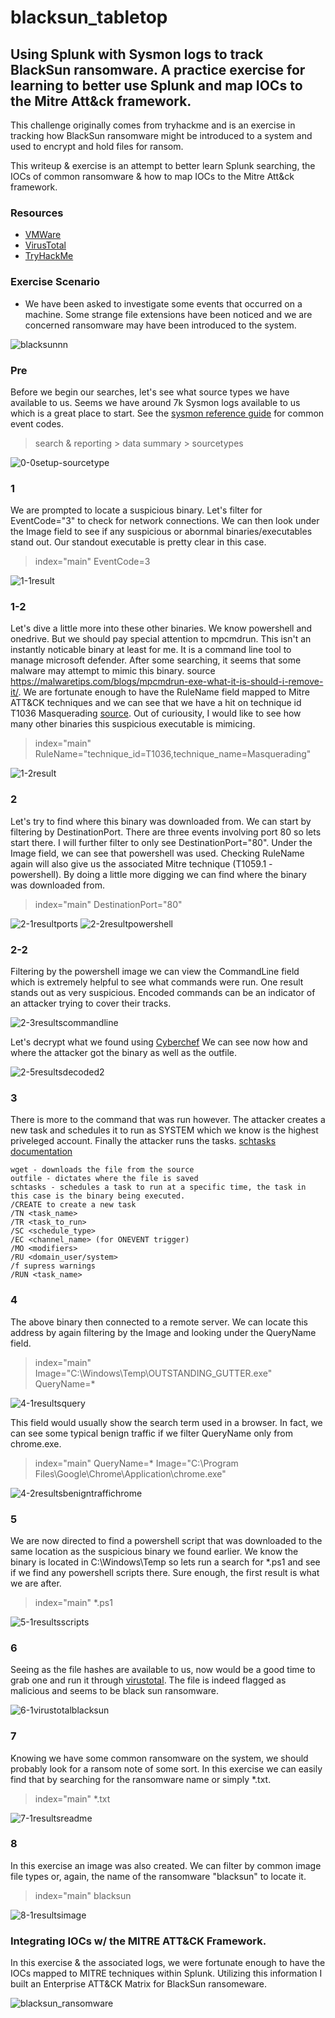 # blacksun_tabletop
## Using Splunk with Sysmon logs to track BlackSun ransomware. A practice exercise for learning to better use Splunk and map IOCs to the Mitre Att&ck framework.

This challenge originally comes from tryhackme and is an exercise in tracking how BlackSun ransomware might be introduced to a system and used to encrypt and hold files for ransom.

This writeup & exercise is an attempt to better learn Splunk searching, the IOCs of common ransomware & how to map IOCs to the Mitre Att&ck framework.

### Resources
- [VMWare](https://blogs.vmware.com/security/2022/01/blacksun-ransomware-the-dark-side-of-powershell.html)
- [VirusTotal](https://www.virustotal.com/gui/file/e5429f2e44990b3d4e249c566fbf19741e671c0e40b809f87248d9ec9114bef9/community)
- [TryHackMe](https://tryhackme.com/room/posheclipse) 

### Exercise Scenario
- We have been asked to investigate some events that occurred on a machine. Some strange file extensions have been noticed and we are concerned ransomware may have been introduced to the system.

![blacksunnn](https://github.com/jamesryla/blacksun_tabletop/assets/58945104/f84c0f08-6ca9-437d-a204-48770e960a25)

### Pre
Before we begin our searches, let's see what source types we have available to us. Seems we have around 7k Sysmon logs available to us which is a great place to start. See the [sysmon reference guide](https://learn.microsoft.com/en-us/sysinternals/downloads/sysmon) for common event codes.
> search & reporting > data summary > sourcetypes

![0-0setup-sourcetype](https://github.com/jamesryla/blacksun_tabletop/assets/58945104/26a187bf-d5c7-4c21-94ec-af1f451af1c9)

### 1
We are prompted to locate a suspicious binary. Let's filter for EventCode="3" to check for network connections. We can then look under the Image field to see if any suspicious or abornmal binaries/executables stand out. Our standout executable is pretty clear in this case.
> index="main" EventCode=3

![1-1result](https://github.com/jamesryla/blacksun_tabletop/assets/58945104/2f630708-a6bc-42c8-80e6-c0c8ece13f54)

### 1-2
Let's dive a little more into these other binaries. We know powershell and onedrive. But we should pay special attention to mpcmdrun. This isn't an instantly noticable binary at least for me. It is a command line tool to manage microsoft defender. After some searching, it seems that some malware may attempt to mimic this binary. source https://malwaretips.com/blogs/mpcmdrun-exe-what-it-is-should-i-remove-it/. We are fortunate enough to have the RuleName field mapped to Mitre ATT&CK techniques and we can see that we have a hit on technique id T1036 Masquerading [source](https://attack.mitre.org/techniques/T1036/). Out of curiousity, I would like to see how many other binaries this suspicious executable is mimicing.
> index="main" RuleName="technique_id=T1036,technique_name=Masquerading"

![1-2result](https://github.com/jamesryla/blacksun_tabletop/assets/58945104/fa6b3d1d-cbcc-4b52-b0b4-0b0ddb238704)

### 2
Let's try to find where this binary was downloaded from. We can start by filtering by DestinationPort. There are three events involving port 80 so lets start there. I will further filter to only see DestinationPort="80". Under the Image field, we can see that powershell was used. Checking RuleName again will also give us the associated Mitre technique (T1059.1 - powershell). By doing a little more digging we can find where the binary was downloaded from.
> index="main" DestinationPort="80"

![2-1resultports](https://github.com/jamesryla/blacksun_tabletop/assets/58945104/3ba751f2-77cf-4ec2-82f9-a2b28346955d)
![2-2resultpowershell](https://github.com/jamesryla/blacksun_tabletop/assets/58945104/54cf475a-765a-45ef-aedb-923ae447116a)


### 2-2
Filtering by the powershell image we can view the CommandLine field which is extremely helpful to see what commands were run. One result stands out as very suspicious. Encoded commands can be an indicator of an attacker trying to cover their tracks.

![2-3resultscommandline](https://github.com/jamesryla/blacksun_tabletop/assets/58945104/6aa61a64-4686-4209-9988-1257883a831b)

Let's decrypt what we found using [Cyberchef](https://gchq.github.io/CyberChef/) We can see now how and where the attacker got the binary as well as the outfile.

![2-5resultsdecoded2](https://github.com/jamesryla/blacksun_tabletop/assets/58945104/d8703fc4-8fe1-476e-97e3-eab1da1ae2a8)

### 3
There is more to the command that was run however. The attacker creates a new task and schedules it to run as SYSTEM which we know is the highest priveleged account. Finally the attacker runs the tasks. [schtasks documentation](https://learn.microsoft.com/en-us/windows-server/administration/windows-commands/schtasks-create)
```
wget - downloads the file from the source
outfile - dictates where the file is saved
schtasks - schedules a task to run at a specific time, the task in this case is the binary being executed.
/CREATE to create a new task
/TN <task_name>
/TR <task_to_run>
/SC <schedule_type>
/EC <channel_name> (for ONEVENT trigger)
/MO <modifiers>
/RU <domain_user/system>
/f supress warnings
/RUN <task_name>
```
### 4
The above binary then connected to a remote server. We can locate this address by again filtering by the Image and looking under the QueryName field.
> index="main" Image="C:\\Windows\\Temp\\OUTSTANDING_GUTTER.exe" QueryName=*

![4-1resultsquery](https://github.com/jamesryla/blacksun_tabletop/assets/58945104/85e5ba5a-146f-4f86-978e-f09c5f0cfc0e)

This field would usually show the search term used in a browser. In fact, we can see some typical benign traffic if we filter QueryName only from chrome.exe.
> index="main" QueryName=* Image="C:\\Program Files\\Google\\Chrome\\Application\\chrome.exe"

![4-2resultsbenigntraffichrome](https://github.com/jamesryla/blacksun_tabletop/assets/58945104/87c0c842-ad74-4ac4-abb5-58fb33653b51)

### 5
We are now directed to find a powershell script that was downloaded to the same location as the suspicious binary we found earlier. We know the binary is located in C:\Windows\Temp so lets run a search for *.ps1 and see if we find any powershell scripts there. Sure enough, the first result is what we are after.
> index="main" *.ps1

![5-1resultsscripts](https://github.com/jamesryla/blacksun_tabletop/assets/58945104/f7d6381b-c943-46a7-a59f-ae42808898a1)

### 6
Seeing as the file hashes are available to us, now would be a good time to grab one and run it through [virustotal](https://www.virustotal.com/gui/home/search). The file is indeed flagged as malicious and seems to be black sun ransomware.

![6-1virustotalblacksun](https://github.com/jamesryla/blacksun_tabletop/assets/58945104/98c0843b-c427-47b0-9250-84c0f8792b64)

### 7
Knowing we have some common ransomware on the system, we should probably look for a ransom note of some sort. In this exercise we can easily find that by searching for the ransomware name or simply *.txt.
> index="main" *.txt

![7-1resultsreadme](https://github.com/jamesryla/blacksun_tabletop/assets/58945104/b12b3e48-fc33-4dc4-a409-eb9571b92cca)

### 8
In this exercise an image was also created. We can filter by common image file types or, again, the name of the ransomware "blacksun" to locate it.
> index="main" blacksun

![8-1resultsimage](https://github.com/jamesryla/blacksun_tabletop/assets/58945104/cc8203b1-bc36-40d0-9bca-dce8d1b53ff8)

### Integrating IOCs w/ the MITRE ATT&CK Framework. 
In this exercise & the associated logs, we were fortunate enough to have the IOCs mapped to MITRE techniques within Splunk. Utilizing this information I built an Enterprise ATT&CK Matrix for BlackSun ransomeware.

![blacksun_ransomware](https://github.com/jamesryla/blacksun_tabletop/assets/58945104/ce61704f-b371-42ce-a9e6-3fa9ae740d45)


  
